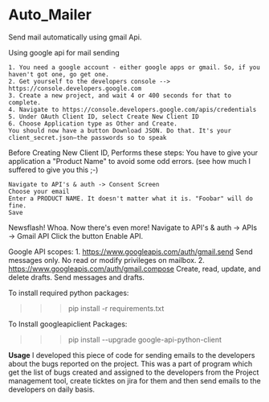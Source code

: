 # Auto_Mailer
Send mail automatically using gmail Api.

Using google api for mail sending

    1. You need a google account - either google apps or gmail. So, if you haven't got one, go get one.
    2. Get yourself to the developers console --> https://console.developers.google.com
    3. Create a new project, and wait 4 or 400 seconds for that to complete.
    4. Navigate to https://console.developers.google.com/apis/credentials
    5. Under OAuth Client ID, select Create New Client ID
    6. Choose Application type as Other and Create.
    You should now have a button Download JSON. Do that. It's your client_secret.json—the passwords so to speak

Before Creating New Client ID, Performs these steps:
You have to give your application a "Product Name" to avoid some odd errors. (see how much I suffered to give you this ;-)

    Navigate to API's & auth -> Consent Screen
    Choose your email
    Enter a PRODUCT NAME. It doesn't matter what it is. "Foobar" will do fine.
    Save
	
Newsflash! Whoa. Now there's even more!
	Navigate to API's & auth -> APIs -> Gmail API
    Click the button Enable API. 

Google API scopes:
	1. https://www.googleapis.com/auth/gmail.send	Send messages only. No read or modify privileges on mailbox.
	2. https://www.googleapis.com/auth/gmail.compose	Create, read, update, and delete drafts. Send messages and drafts.
  
  
To install required python packages:  
>>> pip install -r requirements.txt
  
To Install googleapiclient Packages:
>>> pip install --upgrade google-api-python-client

<b>Usage</b>
I developed this piece of code for sending emails to the developers about the bugs reported on the project. This was a part of program which get the list of bugs created and assigned to the developers from the Project management tool, create ticktes on jira for them and then send emails to the developers on daily basis.

